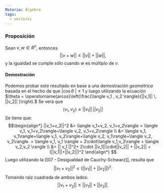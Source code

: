 ```yaml
---
Materia: Álgebra
tags:
  - vectores
---
```

### Proposición
Sean $v, w \in R^n$, entonces $$ ||v+w|| \le ||v||+||w||,$$ y la igualdad se cumple sólo cuando $w$ es múltiplo de $v$.
#### Demostración
Podemos probar  este resultado en base a una demostración *geométrica* basada en el hecho de que $|\cos\theta \ | \le 1$ y luego utilizando la ecuación $\theta = 	\operatorname{arcos}\left(\frac{\langle v_1 , v_2 \rangle}{||v_1|| \,  ||v_2|| }\right).$ Se verá que $$
\langle v_1,v_2 \rangle  \le   ||v_1|| \,  ||v_2|| $$
Se tiene que: $$\begin{align*}
||v_1+v_2||^2 &= \langle v_1+v_2, v_1+v_2\rangle = \langle v_1, v_1+v_2\rangle+\langle v_2, v_1+v_2\rangle \\
&= \langle v_1, v_1\rangle+\langle v_1, v_2\rangle+\langle v_2, v_1\rangle+\langle v_2, v_2\rangle. = \langle v_1, v_1 \rangle + 2\cdot\langle v_1,v_2\rangle + \langle v_2,v_2 \rangle \\ &= || v_1 ||^2+ 2\cdot ||v_1||\cdot||v_2|| + ||v_2|| = (||v_1||+||v_2||)^2
\end{align*} 
$$ Luego utilizando la [[07 - Desigualdad de Cauchy-Schwarz]], resulta que $$||v_1+v_2||^2 \le (||v_1||+||v_2||)^2.$$ Tomando raíz cuadrada de ambos lados: $$||v_1+v_2|| \le ||v_1||+||v_2||.$$
